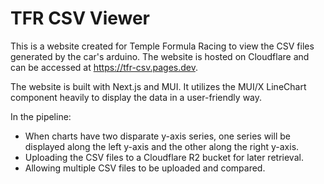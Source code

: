 # TFR CSV Viewer
This is a website created for Temple Formula Racing to view the CSV files generated by the car's arduino. The website is hosted on Cloudflare and can be accessed at https://tfr-csv.pages.dev.

The website is built with Next.js and MUI. It utilizes the MUI/X LineChart component heavily to display the data in a user-friendly way.

In the pipeline: 
* When charts have two disparate y-axis series, one series will be displayed along the left y-axis and the other along the right y-axis.
* Uploading the CSV files to a Cloudflare R2 bucket for later retrieval.
* Allowing multiple CSV files to be uploaded and compared.